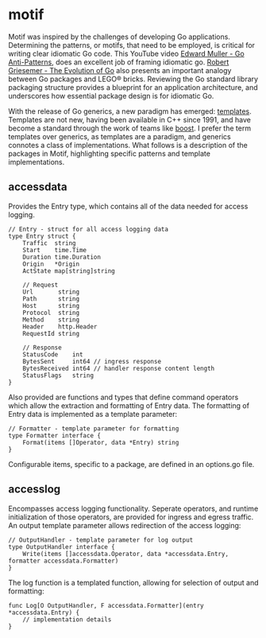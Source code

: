 # motif 

Motif was inspired by the challenges of developing Go applications. Determining the patterns, or motifs, that need to be employed, is critical for writing clear idiomatic Go code. This YouTube video [Edward Muller - Go Anti-Patterns][emuller], does an excellent job of framing idiomatic go. 
[Robert Griesemer - The Evolution of Go][rgriesemer] also presents an important analogy between Go packages and LEGO® bricks. Reviewing the Go standard
library packaging structure provides a blueprint for an application architecture, and underscores how essential package design is for idiomatic Go. 

With the release of Go generics, a new paradigm has emerged: [templates][tutorialspoint]. Templates are not new, having been available in  C++ since 1991, and have become a standard through the work of teams like [boost][boost]. I prefer the term templates over generics, as templates are a paradigm, and generics connotes a class of implementations. What follows is a description of the packages in Motif, highlighting specific patterns and template implementations.  


## accessdata

Provides the Entry type, which contains all of the data needed for access logging.
~~~
// Entry - struct for all access logging data
type Entry struct {
	Traffic  string
	Start    time.Time
	Duration time.Duration
	Origin   *Origin
	ActState map[string]string

	// Request
	Url       string
	Path      string
	Host      string
	Protocol  string
	Method    string
	Header    http.Header
	RequestId string

	// Response
	StatusCode    int
	BytesSent     int64 // ingress response
	BytesReceived int64 // handler response content length
	StatusFlags   string
}
~~~
Also provided are functions and types that define command operators which allow the extraction and formatting of Entry data. The formatting of Entry data is implemented as a template parameter: 
~~~
// Formatter - template parameter for formatting
type Formatter interface {
	Format(items []Operator, data *Entry) string
}
~~~
Configurable items, specific to a package, are defined in an options.go file.

## accesslog

Encompasses access logging functionality. Seperate operators, and runtime initialization of those operators, are provided for ingress and egress traffic. An 
output template parameter allows redirection of the access logging: 
~~~
// OutputHandler - template parameter for log output
type OutputHandler interface {
	Write(items []accessdata.Operator, data *accessdata.Entry, formatter accessdata.Formatter)
}
~~~

The log function is a templated function, allowing for selection of output and formatting:
~~~
func Log[O OutputHandler, F accessdata.Formatter](entry *accessdata.Entry) {
    // implementation details
}
~~~
[emuller]: <https://www.youtube.com/watch?v=ltqV6pDKZD8>
[rgriesemer]: <https://www.youtube.com/watch?v=0ReKdcpNyQg>
[tutorialspoint]: <https://www.tutorialspoint.com/cplusplus/cpp_templates.htm>
[boost]: <https://www.boost.org/>
